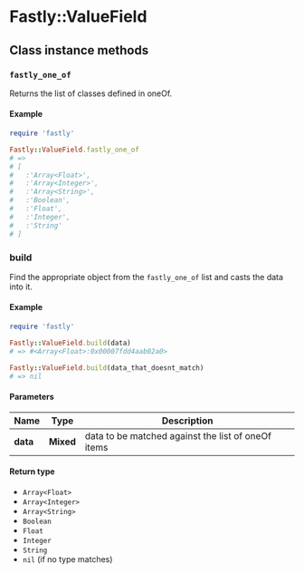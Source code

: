 # Fastly::ValueField

## Class instance methods

### `fastly_one_of`

Returns the list of classes defined in oneOf.

#### Example

```ruby
require 'fastly'

Fastly::ValueField.fastly_one_of
# =>
# [
#   :'Array<Float>',
#   :'Array<Integer>',
#   :'Array<String>',
#   :'Boolean',
#   :'Float',
#   :'Integer',
#   :'String'
# ]
```

### build

Find the appropriate object from the `fastly_one_of` list and casts the data into it.

#### Example

```ruby
require 'fastly'

Fastly::ValueField.build(data)
# => #<Array<Float>:0x00007fdd4aab02a0>

Fastly::ValueField.build(data_that_doesnt_match)
# => nil
```

#### Parameters

| Name | Type | Description |
| ---- | ---- | ----------- |
| **data** | **Mixed** | data to be matched against the list of oneOf items |

#### Return type

- `Array<Float>`
- `Array<Integer>`
- `Array<String>`
- `Boolean`
- `Float`
- `Integer`
- `String`
- `nil` (if no type matches)

